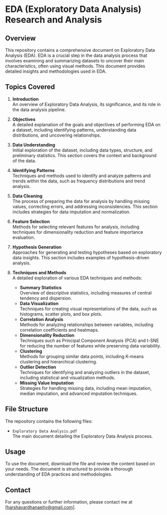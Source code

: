 # EDA (Exploratory Data Analysis) Research and Analysis

## Overview

This repository contains a comprehensive document on Exploratory Data Analysis (EDA). EDA is a crucial step in the data analysis process that involves examining and summarizing datasets to uncover their main characteristics, often using visual methods. This document provides detailed insights and methodologies used in EDA.

## Topics Covered

1. **Introduction**  
   An overview of Exploratory Data Analysis, its significance, and its role in the data analysis pipeline.

2. **Objectives**  
   A detailed explanation of the goals and objectives of performing EDA on a dataset, including identifying patterns, understanding data distributions, and uncovering relationships.

3. **Data Understanding**  
   Initial exploration of the dataset, including data types, structure, and preliminary statistics. This section covers the context and background of the data.

4. **Identifying Patterns**  
   Techniques and methods used to identify and analyze patterns and trends within the data, such as frequency distributions and trend analysis.

5. **Data Cleaning**  
   The process of preparing the data for analysis by handling missing values, correcting errors, and addressing inconsistencies. This section includes strategies for data imputation and normalization.

6. **Feature Selection**  
   Methods for selecting relevant features for analysis, including techniques for dimensionality reduction and feature importance evaluation.

7. **Hypothesis Generation**  
   Approaches for generating and testing hypotheses based on exploratory data insights. This section includes examples of hypothesis-driven analysis.

8. **Techniques and Methods**  
   A detailed exploration of various EDA techniques and methods:
   - **Summary Statistics**  
     Overview of descriptive statistics, including measures of central tendency and dispersion.
   - **Data Visualization**  
     Techniques for creating visual representations of the data, such as histograms, scatter plots, and box plots.
   - **Correlation Analysis**  
     Methods for analyzing relationships between variables, including correlation coefficients and heatmaps.
   - **Dimensionality Reduction**  
     Techniques such as Principal Component Analysis (PCA) and t-SNE for reducing the number of features while preserving data variability.
   - **Clustering**  
     Methods for grouping similar data points, including K-means clustering and hierarchical clustering.
   - **Outlier Detection**  
     Techniques for identifying and analyzing outliers in the dataset, including statistical and visualization methods.
   - **Missing Value Imputation**  
     Strategies for handling missing data, including mean imputation, median imputation, and advanced imputation techniques.

## File Structure

The repository contains the following files:
- `Exploratory Data Analysis.pdf`  
  The main document detailing the Exploratory Data Analysis process.

## Usage

To use the document, download the file and review the content based on your needs. The document is structured to provide a thorough understanding of EDA practices and methodologies.

## Contact

For any questions or further information, please contact me at [harshavardhanaeity@gmail.com].
